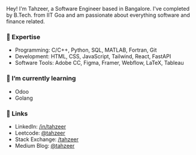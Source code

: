 Hey! I'm Tahzeer, a Software Engineer based in Bangalore. I've completed by B.Tech. from IIT Goa and am passionate about everything software and finance related.

### 🔭 Expertise

- Programming: C/C++, Python, SQL, MATLAB, Fortran, Git
- Development: HTML, CSS, JavaScript, Tailwind, React, FastAPI
- Software Tools: Adobe CC, Figma, Framer, Webflow, LaTeX, Tableau

### 📙 I’m currently learning 

- Odoo
- Golang

### 🔗 Links 
- LinkedIn: [/in/tahzeer](https://www.linkedin.com/in/tahzeer/)
- Leetcode: [@tahzeer](https://www.leetcode.com/tahzeer/)
- Stack Exchange: [/tahzeer](https://stackexchange.com/users/29624049/tahzeer)
- Medium Blog: [@tahzeer](https://tahzeer.medium.com)
